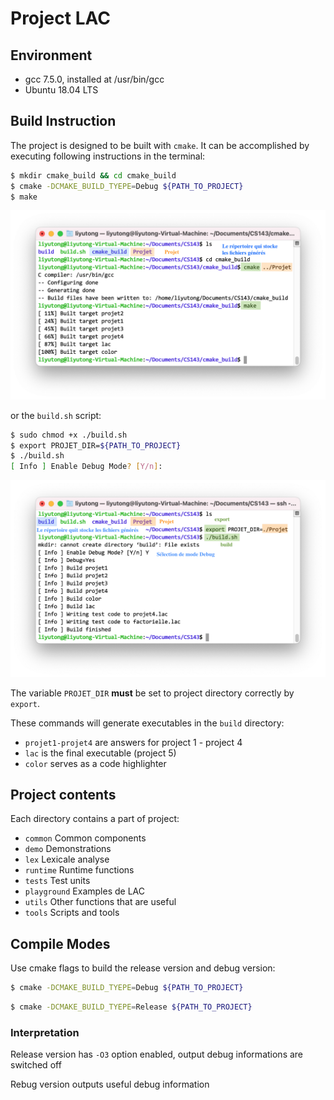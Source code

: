 # Project LAC

## Environment

- gcc 7.5.0, installed at /usr/bin/gcc
- Ubuntu 18.04 LTS

## Build Instruction

The project is designed to be built with `cmake`. It can be accomplished by executing following instructions in the
terminal:

```bash
$ mkdir cmake_build && cd cmake_build
$ cmake -DCMAKE_BUILD_TYEPE=Debug ${PATH_TO_PROJECT}
$ make
```

![compile-cmake](./misc/img/compile-cmake.png)

or the `build.sh` script:

```bash
$ sudo chmod +x ./build.sh
$ export PROJET_DIR=${PATH_TO_PROJECT}
$ ./build.sh
[ Info ] Enable Debug Mode? [Y/n]:
```

![compile-cmake](./misc/img/compile-script.png)

The variable `PROJET_DIR` **must** be set to project directory correctly by `export`.

These commands will generate executables in the `build` directory:

- `projet1-projet4` are answers for project 1 - project 4
- `lac` is the final executable (project 5)
- `color` serves as a code highlighter

## Project contents

Each directory contains a part of project:

- `common` Common components
- `demo` Demonstrations
- `lex` Lexicale analyse
- `runtime` Runtime functions
- `tests` Test units
- `playground` Examples de LAC
- `utils` Other functions that are useful
- `tools` Scripts and tools

## Compile Modes

Use cmake flags to build the release version and debug version:

```bash
$ cmake -DCMAKE_BUILD_TYEPE=Debug ${PATH_TO_PROJECT}
```

```bash
$ cmake -DCMAKE_BUILD_TYEPE=Release ${PATH_TO_PROJECT}
```

### Interpretation

Release version has `-O3` option enabled, output debug informations are switched off

Rebug version outputs useful debug information
